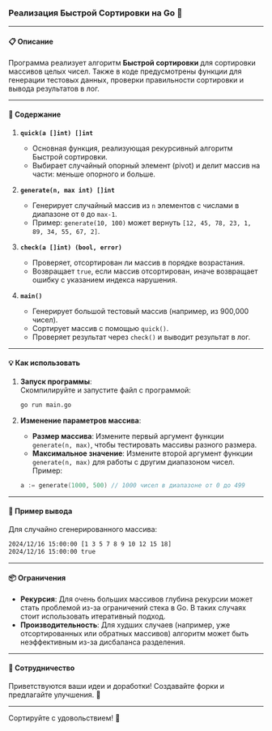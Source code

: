 ### Реализация Быстрой Сортировки на Go 🚀

---

#### 📋 **Описание**
Программа реализует алгоритм **Быстрой сортировки** для сортировки массивов целых чисел. Также в коде предусмотрены функции для генерации тестовых данных, проверки правильности сортировки и вывода результатов в лог.

---

#### 📂 **Содержание**

1. **`quick(a []int) []int`**
    - Основная функция, реализующая рекурсивный алгоритм Быстрой сортировки.
    - Выбирает случайный опорный элемент (pivot) и делит массив на части: меньше опорного и больше.

2. **`generate(n, max int) []int`**
    - Генерирует случайный массив из `n` элементов с числами в диапазоне от `0` до `max-1`.
    - Пример: `generate(10, 100)` может вернуть `[12, 45, 78, 23, 1, 89, 34, 55, 67, 2]`.

3. **`check(a []int) (bool, error)`**
    - Проверяет, отсортирован ли массив в порядке возрастания.
    - Возвращает `true`, если массив отсортирован, иначе возвращает ошибку с указанием индекса нарушения.

4. **`main()`**
    - Генерирует большой тестовый массив (например, из 900,000 чисел).
    - Сортирует массив с помощью `quick()`.
    - Проверяет результат через `check()` и выводит результат в лог.

---

#### 💡 **Как использовать**

1. **Запуск программы**:  
   Скомпилируйте и запустите файл с программой:
   ```bash
   go run main.go
   ```

2. **Изменение параметров массива**:
    - **Размер массива**: Измените первый аргумент функции `generate(n, max)`, чтобы тестировать массивы разного размера.
    - **Максимальное значение**: Измените второй аргумент функции `generate(n, max)` для работы с другим диапазоном чисел.  
      Пример:
   ```go
   a := generate(1000, 500) // 1000 чисел в диапазоне от 0 до 499
   ```

---

#### 🧪 **Пример вывода**

Для случайно сгенерированного массива:
```bash
2024/12/16 15:00:00 [1 3 5 7 8 9 10 12 15 18]
2024/12/16 15:00:00 true
```

--- 

#### 📦 **Ограничения**

- **Рекурсия**: Для очень больших массивов глубина рекурсии может стать проблемой из-за ограничений стека в Go. В таких случаях стоит использовать итеративный подход.
- **Производительность**: Для худших случаев (например, уже отсортированных или обратных массивов) алгоритм может быть неэффективным из-за дисбаланса разделения.

--- 

#### 🤝 **Сотрудничество**

Приветствуются ваши идеи и доработки! Создавайте форки и предлагайте улучшения. 🎉

---

Сортируйте с удовольствием! 🚀